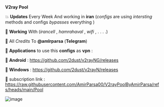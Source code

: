 **V2ray Pool**

💥 **Updates** Every Week And working in **iran** (*configs* are using *intersting* methods and configs *bypasses* everything )

🔑 **Working** With (*irancell* , *hamrahaval* , *wifi* , . . . .)

🔑 All *Credits* To **@amlrparsa** (**Telegram**) 

🔑 **Applications** to use this **configs** as **vpn** : 

🔑 **Android** : https://github.com/2dust/v2rayNG/releases

🔑 **Windows** : https://github.com/2dust/v2rayN/releases

🔑 subscription link : https://raw.githubusercontent.com/AmirParsa00/V2rayPoolByAmirParsa/refs/heads/main/Pool

![image](https://github.com/user-attachments/assets/631a72e2-556f-4f5b-a9c6-5e9811ea193e)

